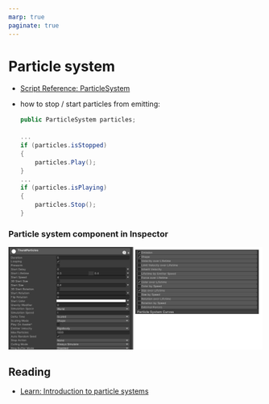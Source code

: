 ```yaml
---
marp: true
paginate: true
---
```

<!-- headingDivider: 3 -->
<!-- class: default -->

# Particle system

* [Script Reference: ParticleSystem](https://docs.unity3d.com/ScriptReference/ParticleSystem.html)

* how to stop / start particles from emitting:
	```c#
	public ParticleSystem particles;

	...
	if (particles.isStopped)
	{
	    particles.Play();
	}
	...
	if (particles.isPlaying)
	{
	    particles.Stop();
	}
	```

### Particle system component in Inspector
![](imgs/particle-system-inspector.png)


## Reading

* [Learn: Introduction to particle systems](https://learn.unity.com/tutorial/introduction-to-particle-systems#)